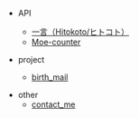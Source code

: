 <!-- * 开始 -->

  <!-- * [开始](start.md) -->
  <!-- * [多页文档](zh-cn/more-pages.md) -->
  <!-- * [定制导航栏](zh-cn/custom-navbar.md) -->
  <!-- * [封面](zh-cn/cover.md) -->

* API

  * [一言（Hitokoto/ヒトコト）](hitokoto.md)
  * [Moe-counter](moe_count.md)
  <!-- * [PIC](pic.md) -->
  <!-- * [开发插件](zh-cn/write-a-plugin.md) -->
  <!-- * [Markdown 配置](zh-cn/markdown.md) -->
  <!-- * [代码高亮](zh-cn/language-highlight.md) -->

* project

  * [birth_mail](birth_mail.md)
  <!-- * [preview](mail_preview.md) -->
<!-- * [Awesome docsify](zh-cn/awesome.md) -->
<!-- * [Changelog](zh-cn/changelog.md) -->

* other
  * [contact_me](contact_me.md)